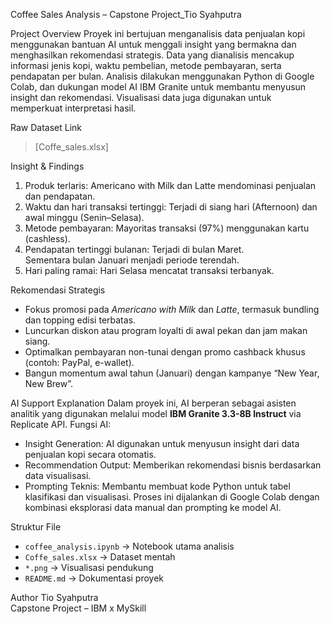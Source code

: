 Coffee Sales Analysis – Capstone Project_Tio Syahputra

Project Overview
Proyek ini bertujuan menganalisis data penjualan kopi menggunakan bantuan AI untuk menggali insight yang bermakna dan menghasilkan rekomendasi strategis. Data yang dianalisis mencakup informasi jenis kopi, waktu pembelian, metode pembayaran, serta pendapatan per bulan.
Analisis dilakukan menggunakan Python di Google Colab, dan dukungan model AI IBM Granite untuk membantu menyusun insight dan rekomendasi. Visualisasi data juga digunakan untuk memperkuat interpretasi hasil.

Raw Dataset Link
> [Coffe_sales.xlsx]

Insight & Findings

1. Produk terlaris: 
   Americano with Milk dan Latte mendominasi penjualan dan pendapatan.
2. Waktu dan hari transaksi tertinggi:
   Terjadi di siang hari (Afternoon) dan awal minggu (Senin–Selasa).
3. Metode pembayaran:
   Mayoritas transaksi (97%) menggunakan kartu (cashless).
4. Pendapatan tertinggi bulanan:
   Terjadi di bulan Maret.  
   Sementara bulan Januari menjadi periode terendah.
5. Hari paling ramai: 
   Hari Selasa mencatat transaksi terbanyak.

Rekomendasi Strategis
- Fokus promosi pada *Americano with Milk* dan *Latte*, termasuk bundling dan topping edisi terbatas.
- Luncurkan diskon atau program loyalti di awal pekan dan jam makan siang.
- Optimalkan pembayaran non-tunai dengan promo cashback khusus (contoh: PayPal, e-wallet).
- Bangun momentum awal tahun (Januari) dengan kampanye “New Year, New Brew”.

AI Support Explanation
Dalam proyek ini, AI berperan sebagai asisten analitik yang digunakan melalui model **IBM Granite 3.3-8B Instruct** via Replicate API.
Fungsi AI:
- Insight Generation: AI digunakan untuk menyusun insight dari data penjualan kopi secara otomatis.
- Recommendation Output: Memberikan rekomendasi bisnis berdasarkan data visualisasi.
- Prompting Teknis: Membantu membuat kode Python untuk tabel klasifikasi dan visualisasi.
Proses ini dijalankan di Google Colab dengan kombinasi eksplorasi data manual dan prompting ke model AI.

Struktur File
- `coffee_analysis.ipynb` → Notebook utama analisis
- `Coffe_sales.xlsx` → Dataset mentah
- `*.png` → Visualisasi pendukung
- `README.md` → Dokumentasi proyek

Author
Tio Syahputra  
Capstone Project – IBM x MySkill  
